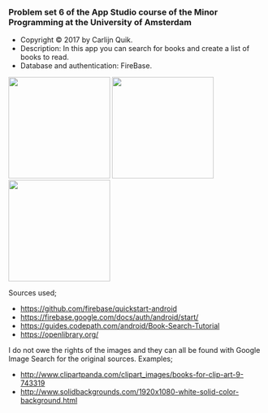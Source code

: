 ### Problem set 6 of the App Studio course of the Minor Programming at the University of Amsterdam

- Copyright © 2017 by Carlijn Quik.
- Description: In this app you can search for books and create a list of books to read.
- Database and authentication: FireBase.

<img src="https://raw.githubusercontent.com/carlijnq/carlijnquik-pset6/b4e2af6e187ccecc09b7fb588c69908c505ff9f3/doc/Screenshot_2016-12-17-21-31-47.png" width="200">
<img src="https://raw.githubusercontent.com/carlijnq/carlijnquik-pset6/b4e2af6e187ccecc09b7fb588c69908c505ff9f3/doc/Screenshot_2016-12-17-21-33-01.png" width="200">
<img src="https://raw.githubusercontent.com/carlijnq/carlijnquik-pset6/b4e2af6e187ccecc09b7fb588c69908c505ff9f3/doc/Screenshot_2016-12-17-21-33-21.png" width="200">

Sources used;
- https://github.com/firebase/quickstart-android
- https://firebase.google.com/docs/auth/android/start/
- https://guides.codepath.com/android/Book-Search-Tutorial
- https://openlibrary.org/

I do not owe the rights of the images and they can all be found with Google Image Search for the original sources. Examples;
- http://www.clipartpanda.com/clipart_images/books-for-clip-art-9-743319
- http://www.solidbackgrounds.com/1920x1080-white-solid-color-background.html



